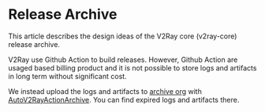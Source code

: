 # Release Archive

This article describes the design ideas of the V2Ray core (v2ray-core) release archive.

V2Ray use Github Action to build releases. However, Github Action are usaged based billing product and it is not possible to store logs and artifacts in long term without significant cost.

We instead upload the logs and artifacts to [archive org](https://archive.org/details/v2ray-action-archive-hqfi0pb) with [AutoV2RayActionArchive](https://github.com/xiaokangwang/AutoV2RayActionArchive). You can find expired logs and artifacts there.
